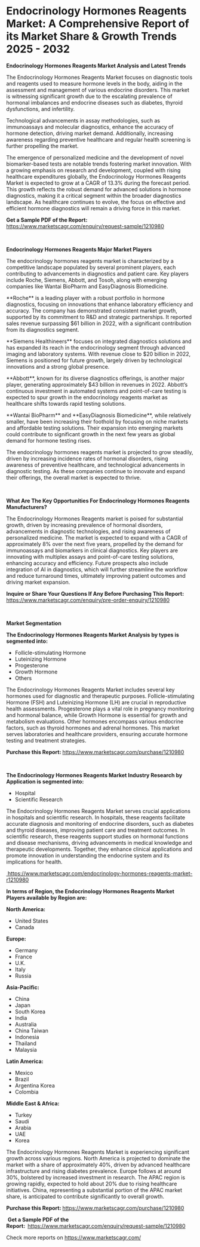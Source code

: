 <p><h1>Endocrinology Hormones Reagents Market: A Comprehensive Report of its Market Share & Growth Trends 2025 - 2032</h1></p><p><strong>Endocrinology Hormones Reagents Market Analysis and Latest Trends</strong></p>
<p><p>The Endocrinology Hormones Reagents Market focuses on diagnostic tools and reagents used to measure hormone levels in the body, aiding in the assessment and management of various endocrine disorders. This market is witnessing significant growth due to the escalating prevalence of hormonal imbalances and endocrine diseases such as diabetes, thyroid dysfunctions, and infertility. </p><p>Technological advancements in assay methodologies, such as immunoassays and molecular diagnostics, enhance the accuracy of hormone detection, driving market demand. Additionally, increasing awareness regarding preventive healthcare and regular health screening is further propelling the market.</p><p>The emergence of personalized medicine and the development of novel biomarker-based tests are notable trends fostering market innovation. With a growing emphasis on research and development, coupled with rising healthcare expenditures globally, the Endocrinology Hormones Reagents Market is expected to grow at a CAGR of 13.3% during the forecast period. This growth reflects the robust demand for advanced solutions in hormone diagnostics, making it a critical segment within the broader diagnostics landscape. As healthcare continues to evolve, the focus on effective and efficient hormone diagnostics will remain a driving force in this market.</p></p>
<p><strong>Get a Sample PDF of the Report:&nbsp;</strong> <a href="https://www.marketscagr.com/enquiry/request-sample/1210980?utm_campaign=2110&utm_medium=2&utm_source=Github&utm_content=ia&utm_term=24032025&utm_id=endocrinology-hormones-reagents">https://www.marketscagr.com/enquiry/request-sample/1210980</a></p>
<p>&nbsp;</p>
<p><strong>Endocrinology Hormones Reagents Major Market Players</strong></p>
<p><p>The endocrinology hormones reagents market is characterized by a competitive landscape populated by several prominent players, each contributing to advancements in diagnostics and patient care. Key players include Roche, Siemens, Abbott, and Tosoh, along with emerging companies like Wantai BioPharm and EasyDiagnosis Biomedicine.</p><p>**Roche** is a leading player with a robust portfolio in hormone diagnostics, focusing on innovations that enhance laboratory efficiency and accuracy. The company has demonstrated consistent market growth, supported by its commitment to R&D and strategic partnerships. It reported sales revenue surpassing $61 billion in 2022, with a significant contribution from its diagnostics segment.</p><p>**Siemens Healthineers** focuses on integrated diagnostics solutions and has expanded its reach in the endocrinology segment through advanced imaging and laboratory systems. With revenue close to $20 billion in 2022, Siemens is positioned for future growth, largely driven by technological innovations and a strong global presence.</p><p>**Abbott**, known for its diverse diagnostics offerings, is another major player, generating approximately $43 billion in revenues in 2022. Abbott’s continuous investment in automated systems and point-of-care testing is expected to spur growth in the endocrinology reagents market as healthcare shifts towards rapid testing solutions.</p><p>**Wantai BioPharm** and **EasyDiagnosis Biomedicine**, while relatively smaller, have been increasing their foothold by focusing on niche markets and affordable testing solutions. Their expansion into emerging markets could contribute to significant growth in the next few years as global demand for hormone testing rises.</p><p>The endocrinology hormones reagents market is projected to grow steadily, driven by increasing incidence rates of hormonal disorders, rising awareness of preventive healthcare, and technological advancements in diagnostic testing. As these companies continue to innovate and expand their offerings, the overall market is expected to thrive.</p></p>
<p>&nbsp;</p>
<p><strong>What Are The Key Opportunities For Endocrinology Hormones Reagents Manufacturers?</strong></p>
<p><p>The Endocrinology Hormones Reagents market is poised for substantial growth, driven by increasing prevalence of hormonal disorders, advancements in diagnostic technologies, and rising awareness of personalized medicine. The market is expected to expand with a CAGR of approximately 8% over the next five years, propelled by the demand for immunoassays and biomarkers in clinical diagnostics. Key players are innovating with multiplex assays and point-of-care testing solutions, enhancing accuracy and efficiency. Future prospects also include integration of AI in diagnostics, which will further streamline the workflow and reduce turnaround times, ultimately improving patient outcomes and driving market expansion.</p></p>
<p><strong>Inquire or Share Your Questions If Any Before Purchasing This Report:</strong> <a href="https://www.marketscagr.com/enquiry/pre-order-enquiry/1210980?utm_campaign=2110&utm_medium=2&utm_source=Github&utm_content=ia&utm_term=24032025&utm_id=endocrinology-hormones-reagents">https://www.marketscagr.com/enquiry/pre-order-enquiry/1210980</a></p>
<p>&nbsp;</p>
<p><strong>Market Segmentation</strong></p>
<p><strong>The Endocrinology Hormones Reagents Market Analysis by types is segmented into:</strong></p>
<p><ul><li>Follicle-stimulating Hormone</li><li>Luteinizing Hormone</li><li>Progesterone</li><li>Growth Hormone</li><li>Others</li></ul></p>
<p><p>The Endocrinology Hormones Reagents Market includes several key hormones used for diagnostic and therapeutic purposes. Follicle-stimulating Hormone (FSH) and Luteinizing Hormone (LH) are crucial in reproductive health assessments. Progesterone plays a vital role in pregnancy monitoring and hormonal balance, while Growth Hormone is essential for growth and metabolism evaluations. Other hormones encompass various endocrine factors, such as thyroid hormones and adrenal hormones. This market serves laboratories and healthcare providers, ensuring accurate hormone testing and treatment strategies.</p></p>
<p><strong>Purchase this Report:&nbsp;</strong><a href="https://www.marketscagr.com/purchase/1210980?utm_campaign=2110&utm_medium=2&utm_source=Github&utm_content=ia&utm_term=24032025&utm_id=endocrinology-hormones-reagents">https://www.marketscagr.com/purchase/1210980</a></p>
<p>&nbsp;</p>
<p><strong>The Endocrinology Hormones Reagents Market Industry Research by Application is segmented into:</strong></p>
<p><ul><li>Hospital</li><li>Scientific Research</li></ul></p>
<p><p>The Endocrinology Hormones Reagents Market serves crucial applications in hospitals and scientific research. In hospitals, these reagents facilitate accurate diagnosis and monitoring of endocrine disorders, such as diabetes and thyroid diseases, improving patient care and treatment outcomes. In scientific research, these reagents support studies on hormonal functions and disease mechanisms, driving advancements in medical knowledge and therapeutic developments. Together, they enhance clinical applications and promote innovation in understanding the endocrine system and its implications for health.</p></p>
<p><a href="https://www.marketscagr.com/endocrinology-hormones-reagents-market-r1210980?utm_campaign=2110&utm_medium=2&utm_source=Github&utm_content=ia&utm_term=24032025&utm_id=endocrinology-hormones-reagents">&nbsp;https://www.marketscagr.com/endocrinology-hormones-reagents-market-r1210980</a></p>
<p><strong>In terms of Region, the Endocrinology Hormones Reagents Market Players available by Region are:</strong></p>
<p>
    <p> <strong> North America: </strong>
        <ul>
            <li>United States</li>
            <li>Canada</li>
        </ul>
        </p> 
    <p> <strong> Europe: </strong>
        <ul>
            <li>Germany</li>
            <li>France</li>
            <li>U.K.</li>
            <li>Italy</li>
            <li>Russia</li>
        </ul>
        </p> 
    <p> <strong> Asia-Pacific: </strong>
        <ul>
            <li>China</li>
            <li>Japan</li>
            <li>South Korea</li>
            <li>India</li>
            <li>Australia</li>
            <li>China Taiwan</li>
            <li>Indonesia</li>
            <li>Thailand</li>
            <li>Malaysia</li>
        </ul>
        </p> 
    <p> <strong> Latin America: </strong>
        <ul>
            <li>Mexico</li>
            <li>Brazil</li>
            <li>Argentina Korea</li>
            <li>Colombia</li>
        </ul>
        </p> 
    <p> <strong> Middle East & Africa: </strong>
        <ul>
            <li>Turkey</li>
            <li>Saudi</li>
            <li>Arabia</li>
            <li>UAE</li>
            <li>Korea</li>
        </ul>
    </p>
    </p>
<p><p>The Endocrinology Hormones Reagents Market is experiencing significant growth across various regions. North America is projected to dominate the market with a share of approximately 40%, driven by advanced healthcare infrastructure and rising diabetes prevalence. Europe follows at around 30%, bolstered by increased investment in research. The APAC region is growing rapidly, expected to hold about 20% due to rising healthcare initiatives. China, representing a substantial portion of the APAC market share, is anticipated to contribute significantly to overall growth.</p></p>
<p><strong>Purchase this Report: </strong><a href="https://www.marketscagr.com/purchase/1210980?utm_campaign=2110&utm_medium=2&utm_source=Github&utm_content=ia&utm_term=24032025&utm_id=endocrinology-hormones-reagents">https://www.marketscagr.com/purchase/1210980</a></p>
<p>&nbsp;<strong>Get a Sample PDF of the Report:&nbsp;&nbsp;</strong><a href="https://www.marketscagr.com/enquiry/request-sample/1210980?utm_campaign=2110&utm_medium=2&utm_source=Github&utm_content=ia&utm_term=24032025&utm_id=endocrinology-hormones-reagents">https://www.marketscagr.com/enquiry/request-sample/1210980</a></p>
<p><strong></strong></p>
<p>Check more reports on <a href="https://www.marketscagr.com/?utm_campaign=2110&utm_medium=2&utm_source=Github&utm_content=ia&utm_term=24032025&utm_id=endocrinology-hormones-reagents">https://www.marketscagr.com/</a></p>